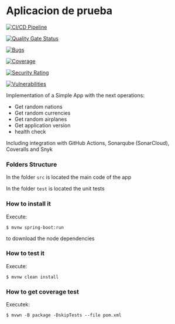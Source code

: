 # Aplicacion de prueba

[![CI/CD Pipeline](https://github.com/diegobotia/labcicd/actions/workflows/build.yml/badge.svg?branch=main)](https://github.com/diegobotia/labcicd/actions/workflows/build.yml)

[![Quality Gate Status](https://sonarcloud.io/api/project_badges/measure?project=ibitabadger_labsoft&metric=alert_status)](https://sonarcloud.io/summary/new_code?id=ibitabadger_labsoft)

[![Bugs](https://sonarcloud.io/api/project_badges/measure?project=ibitabadger_labsoft&metric=bugs)](https://sonarcloud.io/summary/new_code?id=ibitabadger_labsoft)

[![Coverage](https://sonarcloud.io/api/project_badges/measure?project=ibitabadger_labsoft&metric=coverage)](https://sonarcloud.io/summary/new_code?id=ibitabadger_labsoft)

[![Security Rating](https://sonarcloud.io/api/project_badges/measure?project=ibitabadger_labsoft&metric=security_rating)](https://sonarcloud.io/summary/new_code?id=ibitabadger_labsoft)

[![Vulnerabilities](https://sonarcloud.io/api/project_badges/measure?project=ibitabadger_labsoft&metric=vulnerabilities)](https://sonarcloud.io/summary/new_code?id=ibitabadger_labsoft)


Implementation of a Simple App with the next operations:

* Get random nations
* Get random currencies
* Get random airplanes
* Get application version
* health check

Including integration with GitHub Actions, Sonarqube (SonarCloud), Coveralls and Snyk

### Folders Structure

In the folder `src` is located the main code of the app

In the folder `test` is located the unit tests

### How to install it

Execute:

```shell
$ mvnw spring-boot:run
```
to download the node dependencies

### How to test it

Execute:

```shell
$ mvnw clean install
```

### How to get coverage test

Executek:

```shell
$ mvwn -B package -DskipTests --file pom.xml
```


